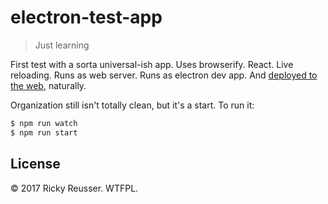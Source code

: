 # electron-test-app

> Just learning

First test with a sorta universal-ish app. Uses browserify. React. Live reloading. Runs as web server. Runs as electron dev app. And [deployed to the web](http://rickyreusser.com/electron-test-app/), naturally.
 
Organization still isn't totally clean, but it's a start. To run it:

```bash
$ npm run watch
$ npm run start
```

## License

&copy; 2017 Ricky Reusser. WTFPL.

